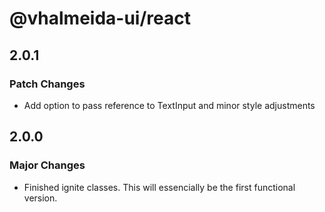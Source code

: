 # @vhalmeida-ui/react

## 2.0.1

### Patch Changes

- Add option to pass reference to TextInput and minor style adjustments

## 2.0.0

### Major Changes

- Finished ignite classes. This will essencially be the first functional version.
